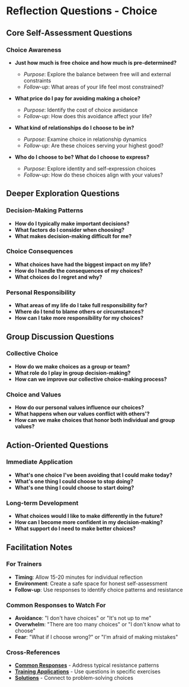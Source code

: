 # Reflection Questions - Choice

## Core Self-Assessment Questions

### Choice Awareness
- **Just how much is free choice and how much is pre-determined?**
  - *Purpose*: Explore the balance between free will and external constraints
  - *Follow-up*: What areas of your life feel most constrained?

- **What price do I pay for avoiding making a choice?**
  - *Purpose*: Identify the cost of choice avoidance
  - *Follow-up*: How does this avoidance affect your life?

- **What kind of relationships do I choose to be in?**
  - *Purpose*: Examine choice in relationship dynamics
  - *Follow-up*: Are these choices serving your highest good?

- **Who do I choose to be? What do I choose to express?**
  - *Purpose*: Explore identity and self-expression choices
  - *Follow-up*: How do these choices align with your values?

## Deeper Exploration Questions

### Decision-Making Patterns
- **How do I typically make important decisions?**
- **What factors do I consider when choosing?**
- **What makes decision-making difficult for me?**

### Choice Consequences
- **What choices have had the biggest impact on my life?**
- **How do I handle the consequences of my choices?**
- **What choices do I regret and why?**

### Personal Responsibility
- **What areas of my life do I take full responsibility for?**
- **Where do I tend to blame others or circumstances?**
- **How can I take more responsibility for my choices?**

## Group Discussion Questions

### Collective Choice
- **How do we make choices as a group or team?**
- **What role do I play in group decision-making?**
- **How can we improve our collective choice-making process?**

### Choice and Values
- **How do our personal values influence our choices?**
- **What happens when our values conflict with others'?**
- **How can we make choices that honor both individual and group values?**

## Action-Oriented Questions

### Immediate Application
- **What's one choice I've been avoiding that I could make today?**
- **What's one thing I could choose to stop doing?**
- **What's one thing I could choose to start doing?**

### Long-term Development
- **What choices would I like to make differently in the future?**
- **How can I become more confident in my decision-making?**
- **What support do I need to make better choices?**

## Facilitation Notes

### For Trainers
- **Timing**: Allow 15-20 minutes for individual reflection
- **Environment**: Create a safe space for honest self-assessment
- **Follow-up**: Use responses to identify choice patterns and resistance

### Common Responses to Watch For
- **Avoidance**: "I don't have choices" or "It's not up to me"
- **Overwhelm**: "There are too many choices" or "I don't know what to choose"
- **Fear**: "What if I choose wrong?" or "I'm afraid of making mistakes"

### Cross-References
- **[Common Responses](common-responses.md)** - Address typical resistance patterns
- **[Training Applications](training-applications.md)** - Use questions in specific exercises
- **[Solutions](../solutions/README.md)** - Connect to problem-solving choices

